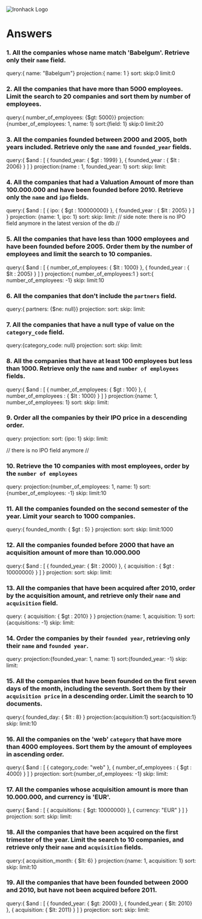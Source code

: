 ![Ironhack Logo](https://i.imgur.com/1QgrNNw.png)

# Answers

### 1. All the companies whose name match 'Babelgum'. Retrieve only their `name` field.

query:{ name: "Babelgum"}
projection:{ name: 1 }
sort:
skip:0
limit:0


### 2. All the companies that have more than 5000 employees. Limit the search to 20 companies and sort them by **number of employees**.

query:{ number_of_employees: {$gt: 5000}}
projection:{number_of_employees: 1, name: 1}
sort:{field: 1}
skip:0
limit:20

### 3. All the companies founded between 2000 and 2005, both years included. Retrieve only the `name` and `founded_year` fields.

query:{ $and : [ { founded_year: { $gt : 1999} }, { founded_year : { $lt : 2006} } ] }
projection:{name : 1, founded_year: 1}
sort:
skip:
limit:

### 4. All the companies that had a Valuation Amount of more than 100.000.000 and have been founded before 2010. Retrieve only the `name` and `ipo` fields.

query:{ $and : [ { ipo: { $gt : 100000000} }, { founded_year : { $lt : 2005} } ] }
projection: {name: 1, ipo: 1}
sort:
skip:
limit:
// side note: there is no IPO field anymore in the latest version of the db //

### 5. All the companies that have less than 1000 employees and have been founded before 2005. Order them by the number of employees and limit the search to 10 companies.

query:{ $and : [ { number_of_employees: { $lt : 1000} }, { founded_year : { $lt : 2005} } ] }
projection:{ number_of_employees:1 }
sort:{ number_of_employees: -1}
skip:
limit:10

### 6. All the companies that don't include the `partners` field.

query:{ partners: {$ne: null}}
projection:
sort:
skip:
limit:

### 7. All the companies that have a null type of value on the `category_code` field.

query:{category_code: null}
projection:
sort:
skip:
limit:

### 8. All the companies that have at least 100 employees but less than 1000. Retrieve only the `name` and `number of employees` fields.

query:{ $and : [ { number_of_employees: { $gt : 100} }, { number_of_employees : { $lt : 1000} } ] }
projection:{name: 1, number_of_employees: 1}
sort:
skip:
limit:

### 9. Order all the companies by their IPO price in a descending order.

query:
projection:
sort: {ipo: 1}
skip:
limit:

// there is no IPO field anymore // 

### 10. Retrieve the 10 companies with most employees, order by the `number of employees`

query:
projection:{number_of_employees: 1, name: 1}
sort:{number_of_employees: -1}
skip:
limit:10

### 11. All the companies founded on the second semester of the year. Limit your search to 1000 companies.

query:{ founded_month: { $gt : 5} }
projection:
sort:
skip:
limit:1000

### 12. All the companies founded before 2000 that have an acquisition amount of more than 10.000.000

query:{ $and : [ { founded_year: { $lt : 2000} }, { acquisition : { $gt : 10000000} } ] }
projection:
sort:
skip:
limit:

### 13. All the companies that have been acquired after 2010, order by the acquisition amount, and retrieve only their `name` and `acquisition` field.

query: { acquisition: { $gt : 2010} } }
projection:{name: 1, acquisition: 1}
sort: {acquisitions: -1}
skip:
limit:

### 14. Order the companies by their `founded year`, retrieving only their `name` and `founded year`.

query:
projection:{founded_year: 1, name: 1}
sort:{founded_year: -1}
skip:
limit:

### 15. All the companies that have been founded on the first seven days of the month, including the seventh. Sort them by their `acquisition price` in a descending order. Limit the search to 10 documents.

query:{ founded_day: { $lt : 8} }
projection:{acquisition:1}
sort:{acquisition:1}
skip:
limit:10

### 16. All the companies on the 'web' `category` that have more than 4000 employees. Sort them by the amount of employees in ascending order.

query:{ $and : [ { category_code: "web" }, { number_of_employees : { $gt : 4000} } ] }
projection:
sort:{number_of_employees: -1}
skip:
limit:

### 17. All the companies whose acquisition amount is more than 10.000.000, and currency is 'EUR'.

query:{ $and : [ { acquisitions: { $gt: 10000000} }, { currency: "EUR" } ] }
projection:
sort:
skip:
limit:

### 18. All the companies that have been acquired on the first trimester of the year. Limit the search to 10 companies, and retrieve only their `name` and `acquisition` fields.

query:{ acquisition_month: { $lt: 6} }
projection:{name: 1, acquisition: 1}
sort:
skip:
limit:10

### 19. All the companies that have been founded between 2000 and 2010, but have not been acquired before 2011.

query:{ $and : [ { founded_year: { $gt: 2000} }, { founded_year: { $lt: 2010} }, { acquisition: { $lt: 2011} } ] }
projection:
sort:
skip:
limit:
